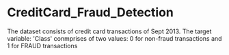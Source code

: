 # CreditCard_Fraud_Detection
The dataset consists of credit card transactions of Sept 2013. The target variable: 'Class' conmprises of two values: 0 for non-fraud transactions and 1 for FRAUD transactions 
